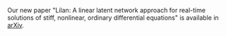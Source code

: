 Our new paper "Lilan: A linear latent network approach for real-time solutions of stiff, nonlinear, ordinary differential equations" is available in <a href="https://arxiv.org/abs/2501.08423">arXiv</a>.

